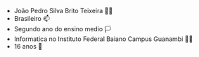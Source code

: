 - João Pedro Silva Brito Teixeira 👨‍🦱
- Brasileiro 📫
- Segundo ano do ensino medio 🏳
- Informatica no Instituto Federal Baiano Campus Guanambi 👨‍💻
- 16 anos 👣
  

 





